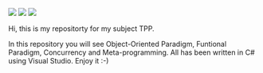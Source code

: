 ![](https://img.shields.io/badge/.NET-5C2D91?style=for-the-badge&logo=.net&logoColor=white)
![](https://img.shields.io/badge/C%23-239120?style=for-the-badge&logo=c-sharp&logoColor=white)
![](https://img.shields.io/badge/Visual_Studio-5C2D91?style=for-the-badge&logo=visual%20studio&logoColor=white)


Hi, this is my repositorty for my subject TPP.

In this repository you will see Object-Oriented Paradigm, Funtional Paradigm, Concurrency and Meta-programming. 
All has been written in C# using Visual Studio. Enjoy it :-)
